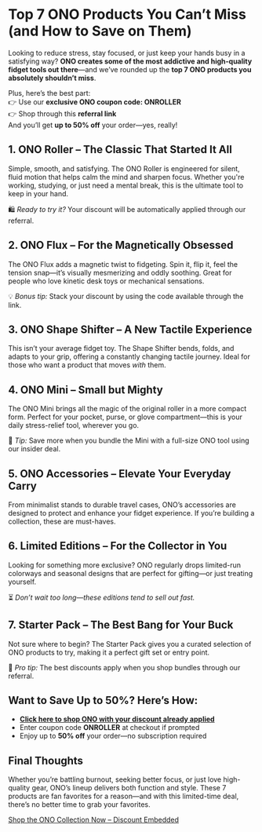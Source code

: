  <h1>Top 7 ONO Products You Can’t Miss (and How to Save on Them)</h1>

  <p>Looking to reduce stress, stay focused, or just keep your hands busy in a satisfying way? <strong>ONO creates some of the most addictive and high-quality fidget tools out there</strong>—and we’ve rounded up the <strong>top 7 ONO products you absolutely shouldn’t miss</strong>.</p>

  <p>Plus, here’s the best part:<br/>
  👉 Use our <strong>exclusive ONO coupon code: <span class="highlight">ONROLLER</span></strong><br/>
  👉 Shop through this <strong>referral link</strong><br/>
  And you’ll get <strong>up to 50% off</strong> your order—yes, really!</p>

  <h2>1. ONO Roller – The Classic That Started It All</h2>
  <p>Simple, smooth, and satisfying. The ONO Roller is engineered for silent, fluid motion that helps calm the mind and sharpen focus. Whether you're working, studying, or just need a mental break, this is the ultimate tool to keep in your hand.</p>
  <p>🛍️ <em>Ready to try it?</em> Your discount will be automatically applied through our referral.</p>

  <h2>2. ONO Flux – For the Magnetically Obsessed</h2>
  <p>The ONO Flux adds a magnetic twist to fidgeting. Spin it, flip it, feel the tension snap—it’s visually mesmerizing and oddly soothing. Great for people who love kinetic desk toys or mechanical sensations.</p>
  <p>💡 <em>Bonus tip:</em> Stack your discount by using the code available through the link.</p>

  <h2>3. ONO Shape Shifter – A New Tactile Experience</h2>
  <p>This isn’t your average fidget toy. The Shape Shifter bends, folds, and adapts to your grip, offering a constantly changing tactile journey. Ideal for those who want a product that moves <em>with</em> them.</p>

  <h2>4. ONO Mini – Small but Mighty</h2>
  <p>The ONO Mini brings all the magic of the original roller in a more compact form. Perfect for your pocket, purse, or glove compartment—this is your daily stress-relief tool, wherever you go.</p>
  <p>🎁 <em>Tip:</em> Save more when you bundle the Mini with a full-size ONO tool using our insider deal.</p>

  <h2>5. ONO Accessories – Elevate Your Everyday Carry</h2>
  <p>From minimalist stands to durable travel cases, ONO’s accessories are designed to protect and enhance your fidget experience. If you’re building a collection, these are must-haves.</p>

  <h2>6. Limited Editions – For the Collector in You</h2>
  <p>Looking for something more exclusive? ONO regularly drops limited-run colorways and seasonal designs that are perfect for gifting—or just treating yourself.</p>
  <p>⏳ <em>Don’t wait too long—these editions tend to sell out fast.</em></p>

  <h2>7. Starter Pack – The Best Bang for Your Buck</h2>
  <p>Not sure where to begin? The Starter Pack gives you a curated selection of ONO products to try, making it a perfect gift set or entry point.</p>
  <p>🤑 <em>Pro tip:</em> The best discounts apply when you shop bundles through our referral.</p>

  <h2>Want to Save Up to 50%? Here’s How:</h2>
  <ul>
    <li><strong><a href="https://getono.com/?sca_ref=8749437.b5DoJBfzGq" target="_blank">Click here to shop ONO with your discount already applied</a></strong></li>
    <li>Enter coupon code <strong>ONROLLER</strong> at checkout if prompted</li>
    <li>Enjoy up to <strong>50% off</strong> your order—no subscription required</li>
  </ul>

  <h2>Final Thoughts</h2>
  <p>Whether you’re battling burnout, seeking better focus, or just love high-quality gear, ONO’s lineup delivers both function and style. These 7 products are fan favorites for a reason—and with this limited-time deal, there’s no better time to grab your favorites.</p>

  <a href="https://getono.com/?sca_ref=8749437.b5DoJBfzGq" target="_blank" class="button">Shop the ONO Collection Now – Discount Embedded</a>

</body>
</html>


